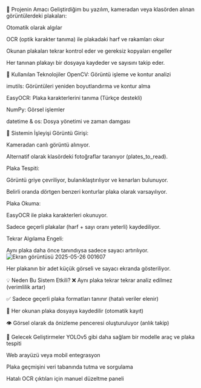 🧠 Projenin Amacı
Geliştirdiğim bu yazılım, kameradan veya klasörden alınan görüntülerdeki plakaları:

Otomatik olarak algılar

OCR (optik karakter tanıma) ile plakadaki harf ve rakamları okur

Okunan plakaları tekrar kontrol eder ve gereksiz kopyaları engeller

Her tanınan plakayı bir dosyaya kaydeder ve sayısını takip eder.

🔧 Kullanılan Teknolojiler
OpenCV: Görüntü işleme ve kontur analizi

imutils: Görüntüleri yeniden boyutlandırma ve kontur alma

EasyOCR: Plaka karakterlerini tanıma (Türkçe destekli)

NumPy: Görsel işlemler

datetime & os: Dosya yönetimi ve zaman damgası

🧪 Sistemin İşleyişi
Görüntü Girişi:

Kameradan canlı görüntü alınıyor.

Alternatif olarak klasördeki fotoğraflar taranıyor (plates_to_read).

Plaka Tespiti:

Görüntü griye çevriliyor, bulanıklaştırılıyor ve kenarları bulunuyor.

Belirli oranda dörtgen benzeri konturlar plaka olarak varsayılıyor.

Plaka Okuma:

EasyOCR ile plaka karakterleri okunuyor.

Sadece geçerli plakalar (harf + sayı oranı yeterli) kaydediliyor.

Tekrar Algılama Engeli:

Aynı plaka daha önce tanındıysa sadece sayacı artırılıyor.
![Ekran görüntüsü 2025-05-26 001607](https://github.com/user-attachments/assets/298d0cbb-92d0-41b6-904b-9f3587420dc4)


Her plakanın bir adet küçük görseli ve sayacı ekranda gösteriliyor.

💡 Neden Bu Sistem Etkili?
❌ Aynı plaka tekrar tekrar analiz edilmez (verimlilik artar)

✅ Sadece geçerli plaka formatları tanınır (hatalı veriler elenir)

📁 Her okunan plaka dosyaya kaydedilir (otomatik kayıt)

👁️ Görsel olarak da önizleme penceresi oluşturuluyor (anlık takip)

🚀 Gelecek Geliştirmeler
YOLOv5 gibi daha sağlam bir modelle araç ve plaka tespiti

Web arayüzü veya mobil entegrasyon

Plaka geçmişini veri tabanında tutma ve sorgulama

Hatalı OCR çıktıları için manuel düzeltme paneli
